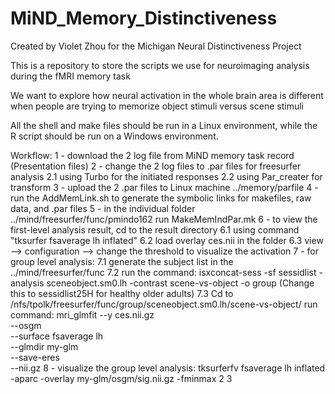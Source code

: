 # MiND_Memory_Distinctiveness
Created by Violet Zhou for the Michigan Neural Distinctiveness Project

This is a repository to store the scripts we use for neuroimaging analysis during the fMRI memory task

We want to explore how neural activation in the whole brain area is different when people are trying to memorize object stimuli versus scene stimuli

All the shell and make files should be run in a Linux environment, while the R script should be run on a Windows environment.

Workflow: 
1 - download the 2 log file from MiND memory task record (Presentation files)
2 - change the 2 log files to .par files for freesurfer analysis
  2.1 using Turbo for the initiated responses
  2.2 using Par_creater for transform 
3 - upload the 2 .par files to Linux machine ../memory/parfile
4 - run the AddMemLink.sh to generate the symbolic links for makefiles, raw data, and .par files
5 - in the individual folder ../mind/freesurfer/func/pmindo162 run MakeMemIndPar.mk
6 - to view the first-level analysis result, cd to the result directory 
  6.1 using command "tksurfer fsaverage lh inflated"
  6.2 load overlay ces.nii in the folder
  6.3 view --> configuration --> change the threshold to visualize the activation 
7 - for group level analysis:
  7.1 generate the subject list in the ../mind/freesurfer/func
  7.2 run the command: isxconcat-sess -sf sessidlist -analysis sceneobject.sm0.lh -contrast scene-vs-object -o group
(Change this to sessidlist25H for healthy older adults)
  7.3 Cd to /nfs/tpolk/freesurfer/func/group/sceneobject.sm0.lh/scene-vs-object/
  run command: 
  mri_glmfit --y ces.nii.gz \
  --osgm \
  --surface fsaverage lh \
  --glmdir my-glm\
  --save-eres \
  --nii.gz
8 - visualize the group level analysis:
tksurferfv fsaverage lh inflated -aparc -overlay my-glm/osgm/sig.nii.gz -fminmax 2 3

